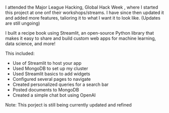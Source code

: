 I attended the Major League Hacking, Global Hack Week , where I started this project at one onf their workshops/streams.
I have since then updated it and added more features, talioring it to what I want it to look like.
(Updates are still ungoing)

I built a recipe book using Streamlit, an open-source Python library that makes it easy to share and build custom web apps for machine learning, data science, and more!

This included:
- Use of Streamlit to host your app
- Used MongoDB to set up my cluster
- Used Streamlit  basics to add widgets
- Configured several pages to navigate
- Created personalized queries for a search bar
- Posted documents to MongoDB
- Created a simple chat bot using OpenAI

Note: This porject is still being currently updated and refined
